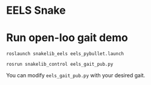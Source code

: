 EELS Snake 
========================

# Run open-loo gait demo 

`roslaunch snakelib_eels eels_pybullet.launch`

`rosrun snakelib_control eels_gait_pub.py`

You can modify `eels_gait_pub.py` with your desired gait.

